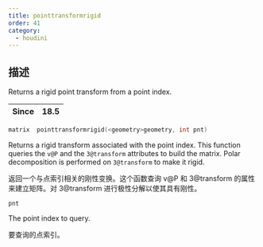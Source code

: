 ```yaml
---
title: pointtransformrigid
order: 41
category:
  - houdini
---
```

    
## 描述

Returns a rigid point transform from a point index.

| Since | 18.5 |
| ----- | ---- |

```c
matrix  pointtransformrigid(<geometry>geometry, int pnt)
```

Returns a rigid transform associated with the point index. This function
queries the `v@P` and the `3@transform` attributes to build the matrix. Polar
decomposition is performed on `3@transform` to make it rigid.

返回一个与点索引相关的刚性变换。这个函数查询 v@P 和 3@transform 的属性来建立矩阵。对 3@transform 进行极性分解以使其具有刚性。

`pnt`

The point index to query.

要查询的点索引。
